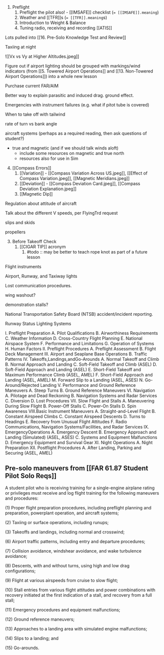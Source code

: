 
1. Preflight
	1. Preflight the pilot also! - [[IMSAFE]] checklist (`= [[IMSAFE]].meaning`)
	2. Weather and [[TFR]]s (`= [[TFR]].meaning`s)
	3. Introduction to Weight & Balance
	4. Tuning radio, receiving and recording [[ATIS]]

Lots pulled into [[16. Pre-Solo Knowledge Test and Review]]

Taxiing at night 

![[Vx vs Vy at Higher Altitudes.jpeg]]


Figure out if airport lighting should be grouped with markings/wind indicators (from [[5. Towered Airport Operations]] and [[13. Non-Towered Airport Operations]]) into a whole new lesson

Purchase current FAR/AIM

Better way to explain parasitic and induced drag. ground effect.

Emergencies with instrument failures (e.g. what if pitot tube is covered)

When to take off with tailwind

rate of turn vs bank angle

aircraft systems (perhaps as a required reading, then ask questions of student?)

- true and magnetic (and if we should talk winds aloft)
	- include some resources on magnetic and true north
	- resources also for use in Sim


4. [[Compass Errors]]
	1. [[Variation]] - [[Compass Variation Across US.jpeg]], [[Effect of Compass Variation.jpeg]], [[Magnetic Meridians.jpeg]]
	2. [[Deviation]] - [[Compass Deviation Card.jpeg]], [[Compass Deviation Explanation.jpeg]]
	3. [[Magnetic Dip]]


Regulation about attitude of aircraft

Talk about the different V speeds, per FlyingTrd request

slips and skids

propellers

3. Before Takeoff Check
	1. [[CIGAR TIP]] acronym
		1. #todo :: may be better to teach rope knot as part of a future lesson

Flight instruments

Airport, Runway, and Taxiway lights

Lost communication procedures.

wing washout?

demonstration stalls?

National Transportation Safety Board (NTSB) accident/incident reporting.

Runway Status Lighting Systems




I. Preflight Preparation
	A. Pilot Qualifications
	B. Airworthiness Requirements
	C. Weather Information
	D. Cross-Country Flight Planning
	E. National Airspace System
	F. Performance and Limitations
	G. Operation of Systems
	H. Human Factors
II. Preflight Procedures
	A. Preflight Assessment
	B. Flight Deck Management
III. Airport and Seaplane Base Operations
	B. Traffic Patterns
IV. Takeoffs,Landings,andGo-Arounds
	A. Normal Takeoff and Climb
	B. Normal Approach and Landing
	C. Soft-Field Takeoff and Climb (ASEL)
	D. Soft-Field Approach and Landing (ASEL)
	E. Short-Field Takeoff and Maximum Performance Climb (ASEL, AMEL)
	F. Short-Field Approach and Landing (ASEL, AMEL)
	M. Forward Slip to a Landing (ASEL, ASES)
	N. Go-Around/Rejected Landing
V. Performance and Ground Reference Maneuvers
	A. Steep Turns
	B. Ground Reference Maneuvers
VI. Navigation
	A. Pilotage and Dead Reckoning
	B. Navigation Systems and Radar Services
	C. Diversion
	D. Lost Procedures
VII. Slow Flight and Stalls
	A. Maneuvering During Slow Flight
	B. Power-Off Stalls
	C. Power-On Stalls
	D. Spin Awareness
VIII.Basic Instrument Maneuvers
	A. Straight-and-Level Flight
	B. Constant Airspeed Climbs
	C. Constant Airspeed Descents
	D. Turns to Headings
	E. Recovery from Unusual Flight Attitudes
	F. Radio Communications, Navigation Systems/Facilities, and Radar Services
IX. EmergencyOperations
	A. Emergency Descent
	B. Emergency Approach and Landing (Simulated) (ASEL, ASES)
	C. Systems and Equipment Malfunctions
	D. Emergency Equipment and Survival Gear
XI. Night Operations 
	A. Night Preparation 
XII. Postflight Procedures
	A. After Landing, Parking and Securing (ASEL, AMEL)




## Pre-solo maneuvers from [[FAR 61.87 Student Pilot Solo Reqs]]
A student pilot who is receiving training for a single-engine airplane rating or privileges must receive and log flight training for the following maneuvers and procedures: 

(1) Proper flight preparation procedures, including preflight planning and preparation, powerplant operation, and aircraft systems; 

(2) Taxiing or surface operations, including runups; 

(3) Takeoffs and landings, including normal and crosswind; 

(6) Airport traffic patterns, including entry and departure procedures; 

(7) Collision avoidance, windshear avoidance, and wake turbulence avoidance; 

(8) Descents, with and without turns, using high and low drag configurations; 

(9) Flight at various airspeeds from cruise to slow flight; 

(10) Stall entries from various flight attitudes and power combinations with recovery initiated at the first indication of a stall, and recovery from a full stall; 

(11) Emergency procedures and equipment malfunctions; 

(12) Ground reference maneuvers; 

(13) Approaches to a landing area with simulated engine malfunctions; 

(14) Slips to a landing; and 

(15) Go-arounds.